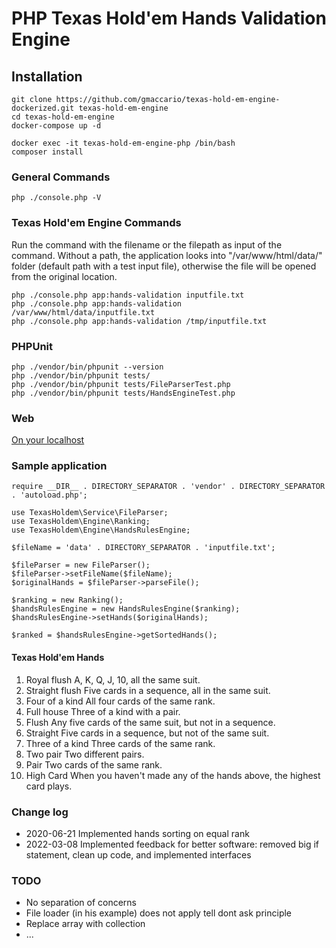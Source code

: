 # PHP Texas Hold'em Hands Validation Engine

## Installation
```
git clone https://github.com/gmaccario/texas-hold-em-engine-dockerized.git texas-hold-em-engine
cd texas-hold-em-engine
docker-compose up -d

docker exec -it texas-hold-em-engine-php /bin/bash
composer install
```

### General Commands
```
php ./console.php -V
```

### Texas Hold'em Engine Commands
Run the command with the filename or the filepath as input of the command. Without a path, the application looks into "/var/www/html/data/" folder (default path with a test input file), otherwise the file will be opened from the original location.
```
php ./console.php app:hands-validation inputfile.txt
php ./console.php app:hands-validation /var/www/html/data/inputfile.txt
php ./console.php app:hands-validation /tmp/inputfile.txt
```

### PHPUnit
```
php ./vendor/bin/phpunit --version
php ./vendor/bin/phpunit tests/
php ./vendor/bin/phpunit tests/FileParserTest.php
php ./vendor/bin/phpunit tests/HandsEngineTest.php
```

### Web
[On your localhost](http://localhost/application.php)

### Sample application
```
require __DIR__ . DIRECTORY_SEPARATOR . 'vendor' . DIRECTORY_SEPARATOR . 'autoload.php';

use TexasHoldem\Service\FileParser;
use TexasHoldem\Engine\Ranking;
use TexasHoldem\Engine\HandsRulesEngine;

$fileName = 'data' . DIRECTORY_SEPARATOR . 'inputfile.txt';

$fileParser = new FileParser();
$fileParser->setFileName($fileName);
$originalHands = $fileParser->parseFile();

$ranking = new Ranking();
$handsRulesEngine = new HandsRulesEngine($ranking);
$handsRulesEngine->setHands($originalHands);

$ranked = $handsRulesEngine->getSortedHands();
```

#### Texas Hold'em Hands
1. Royal flush A, K, Q, J, 10, all the same suit.
2. Straight flush Five cards in a sequence, all in the same suit.
3. Four of a kind All four cards of the same rank.
4. Full house Three of a kind with a pair.
5. Flush Any five cards of the same suit, but not in a sequence.
6. Straight Five cards in a sequence, but not of the same suit.
7. Three of a kind Three cards of the same rank.
8. Two pair Two different pairs.
9. Pair Two cards of the same rank.
10. High Card When you haven't made any of the hands above, the highest card plays.

### Change log
* 2020-06-21 Implemented hands sorting on equal rank
* 2022-03-08 Implemented feedback for better software: removed big if statement, clean up code, and implemented interfaces

### TODO
* No separation of concerns
* File loader (in his example) does not apply tell dont ask principle
* Replace array with collection
* ...
